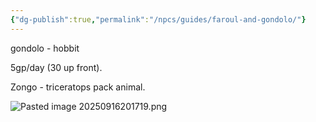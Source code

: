 ```yaml
---
{"dg-publish":true,"permalink":"/npcs/guides/faroul-and-gondolo/"}
---
```


gondolo - hobbit

5gp/day (30 up front).

Zongo - triceratops pack animal.

![Pasted image 20250916201719.png](/img/user/Npcs/Guides/Pasted%20image%2020250916201719.png)